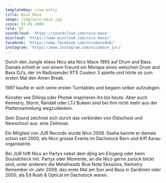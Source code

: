 ```yaml
---
templateKey: crew-entry
title: Nico Mace
image: /img/nico-mace.jpg
since: 01.01.2008
role: DJ
soundcloud: 'https://soundcloud.com/nico-mace'
mixcloud: 'https://www.mixcloud.com/nico-mace/'
facebook: 'https://www.facebook.com/nicomacednb/'
instagram: 'https://www.instagram.com/nicomace_jur/'
---
```

Durch den Jungle stiess Nico aka Nico Mace 1995 auf Drum and Bass. Damals erhielt er von einem Freund ein Mixtape eines welschen Drum and Bass DJ’s, der im Radiosender RTS Couleur 3 spielte und hörte so zum ersten Mal den Amen Break. 

1997 kaufte er sich seine ersten Turntables und begann selber aufzulegen.

Künstler wie Dillinja oder Photek inspirieren ihn bis heute. Aber auch Kemistry, Storm, Randall oder LTJ Bukem sind bei ihm nicht mehr aus der Plattensammlung wegzudenken. 

Sein Sound zeichnet sich durch das verbinden von Oldschool und Newschool aus: eine Zeitreise.

Ein Mitglied von JUR Records wurde Nico 2008. Sasha kannte er damals schon seit 2000, als Nico grosse Events im Dachstock Bern und Kiff Aarau organisierte. 

Bei JUR hilft Nico an Partys nebst dem djing am Eingang oder beim Soundcheck mit. Partys oder Momente, an die Nico gerne zurück blickt sind, unter anderem die Metalheadz Blue Note Sessions, Kemistry Remember im Jahr 2009, das erste Mal am Sun and Bass in Sardinien oder 2000, als Ed Rush & Optical im Dachstock waren.
